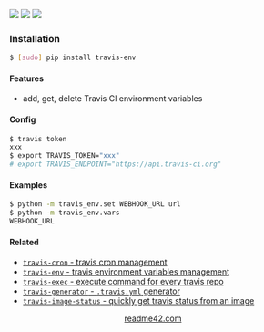 <!--
https://readme42.com
-->


[![](https://img.shields.io/pypi/v/travis-env.svg?maxAge=3600)](https://pypi.org/project/travis-env/)
[![](https://img.shields.io/badge/License-Unlicense-blue.svg?longCache=True)](https://unlicense.org/)
[![](https://github.com/andrewp-as-is/travis-env.py/workflows/tests42/badge.svg)](https://github.com/andrewp-as-is/travis-env.py/actions)

### Installation
```bash
$ [sudo] pip install travis-env
```

#### Features
+   add, get, delete Travis CI environment variables

#### Config
```bash
$ travis token
xxx
$ export TRAVIS_TOKEN="xxx"
# export TRAVIS_ENDPOINT="https://api.travis-ci.org"
```

#### Examples
```bash
$ python -m travis_env.set WEBHOOK_URL url
$ python -m travis_env.vars
WEBHOOK_URL
```

#### Related
+   [`travis-cron` - travis cron management](https://pypi.org/project/travis-cron/)
+   [`travis-env` - travis environment variables management](https://pypi.org/project/travis-env/)
+   [`travis-exec` - execute command for every travis repo](https://pypi.org/project/travis-exec/)
+   [`travis-generator` - `.travis.yml` generator](https://pypi.org/project/travis-generator/)
+   [`travis-image-status` - quickly get travis status from an image](https://pypi.org/project/travis-image-status/)

<p align="center">
    <a href="https://readme42.com/">readme42.com</a>
</p>
